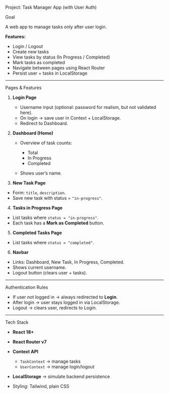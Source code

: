 Project: Task Manager App (with User Auth)

 Goal

A web app to manage tasks only after user login.

**Features:**

* Login / Logout
* Create new tasks
* View tasks by status (In Progress / Completed)
* Mark tasks as completed
* Navigate between pages using React Router
* Persist user + tasks in LocalStorage

---

 Pages & Features

1. **Login Page**

    * Username input (optional: password for realism, but not validated here).
    * On login → save user in Context + LocalStorage.
    * Redirect to Dashboard.

2. **Dashboard (Home)**

    * Overview of task counts:
    
      * Total
      * In Progress
      * Completed
    * Shows user’s name.
      
3. **New Task Page**

  * Form: `title`, `description`.
  * Save new task with status = `"in-progress"`.
    
4. **Tasks in Progress Page**

  * List tasks where `status = "in-progress"`.
  * Each task has a **Mark as Completed** button.

5. **Completed Tasks Page**

  * List tasks where `status = "completed"`.

6. **Navbar**

  * Links: Dashboard, New Task, In Progress, Completed.
  * Shows current username.
  * Logout button (clears user + tasks).

---
Authentication Rules

* If user not logged in → always redirected to **Login**.
* After login → user stays logged in via LocalStorage.
* Logout → clears user, redirects to Login.

---

Tech Stack

* **React 18+**
* **React Router v7**
* **Context API**

  * `TaskContext` → manage tasks
  * `UserContext` → manage login/logout
* **LocalStorage** → simulate backend persistence
* Styling: Tailwind,  plain CSS 
